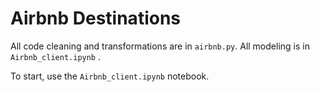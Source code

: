 # Airbnb Destinations



All code cleaning and transformations are in `airbnb.py`.  All modeling is in  `Airbnb_client.ipynb` .

To start, use the `Airbnb_client.ipynb` notebook.